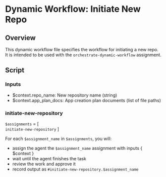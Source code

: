 # Dynamic Workflow: Initiate New Repo

## Overview

This dynamic workflow file specifies the workflow for initiating a new repo. It is intended to be used with the `orchestrate-dynamic-workflow` assignment.

## Script

### Inputs

- $context.repo_name: New repository name (string)
- $context.app_plan_docs: App creation plan documents (list of file paths)

### initiate-new-repository

`$assignments` = [  
                    `initiate-new-repository`
                 ]

For each `$assignment_name` in `$assignments`, you will:
   - assign the agent the `$assignment_name` assignment with inputs { $context }
   - wait until the agent finishes the task
   - review the work and approve it
   - record output as `#initiate-new-repository.$assignment_name`